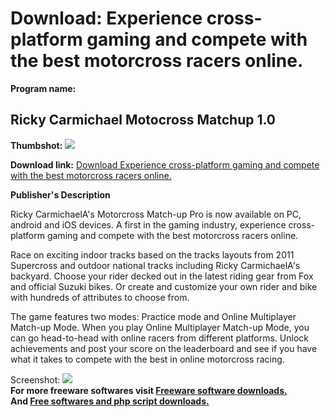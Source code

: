 # Download: Experience cross-platform gaming and compete with the best motorcross racers online.

**Program name:**

## Ricky Carmichael Motocross Matchup 1.0

  
**Thumbshot:** ![](http://www.freewarefiles.com/screenshot/rcmotoxmtchup_md.jpg)   
  
**Download link:** [Download Experience cross-platform gaming and compete with the best motorcross racers online.](http://freesoftwares.boysofts.com/Ricky-Carmichael-Motocross-Matchup_program_74538.html)  
  


**Publisher's Description**  
  


Ricky CarmichaelA's Motorcross Match-up Pro is now available on PC, android and iOS devices. A first in the gaming industry, experience cross-platform gaming and compete with the best motorcross racers online. 

Race on exciting indoor tracks based on the tracks layouts from 2011 Supercross and outdoor national tracks including Ricky CarmichaelA's backyard. Choose your rider decked out in the latest riding gear from Fox and official Suzuki bikes. Or create and customize your own rider and bike with hundreds of attributes to choose from. 

The game features two modes: Practice mode and Online Multiplayer Match-up Mode. When you play Online Multiplayer Match-up Mode, you can go head-to-head with online racers from different platforms. Unlock achievements and post your score on the leaderboard and see if you have what it takes to compete with the best in online motorcross racing.

  
  
Screenshot: ![](http://www.freewarefiles.com/screenshot/rcmotoxmtchup.jpg)   
**For more freeware softwares visit [Freeware software downloads.](http://freesoftwares.boysofts.com/)**   
**And [Free softwares and php script downloads.](http://www.boysofts.com/)**
